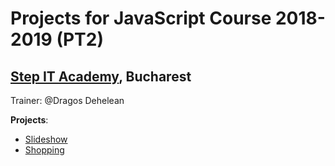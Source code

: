 # Projects for JavaScript Course 2018-2019 (PT2)
## [Step IT Academy](https://itstep.ro/), Bucharest 
Trainer: @Dragos Dehelean

**Projects**:

* [Slideshow](https://ghihaniscristin.github.io/StepIT_webdev_projects/Slideshow/) 
* [Shopping](https://ghihaniscristin.github.io/StepIT_webdev_projects/Shopping/) 
